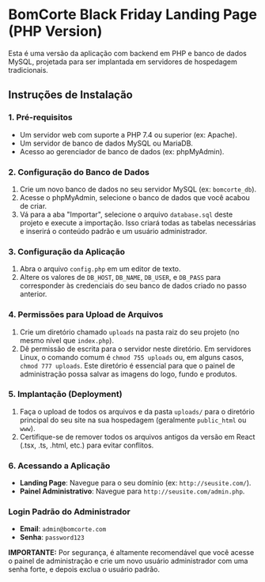 # BomCorte Black Friday Landing Page (PHP Version)

Esta é uma versão da aplicação com backend em PHP e banco de dados MySQL, projetada para ser implantada em servidores de hospedagem tradicionais.

## Instruções de Instalação

### 1. Pré-requisitos
- Um servidor web com suporte a PHP 7.4 ou superior (ex: Apache).
- Um servidor de banco de dados MySQL ou MariaDB.
- Acesso ao gerenciador de banco de dados (ex: phpMyAdmin).

### 2. Configuração do Banco de Dados
1. Crie um novo banco de dados no seu servidor MySQL (ex: `bomcorte_db`).
2. Acesse o phpMyAdmin, selecione o banco de dados que você acabou de criar.
3. Vá para a aba "Importar", selecione o arquivo `database.sql` deste projeto e execute a importação. Isso criará todas as tabelas necessárias e inserirá o conteúdo padrão e um usuário administrador.

### 3. Configuração da Aplicação
1. Abra o arquivo `config.php` em um editor de texto.
2. Altere os valores de `DB_HOST`, `DB_NAME`, `DB_USER`, e `DB_PASS` para corresponder às credenciais do seu banco de dados criado no passo anterior.

### 4. Permissões para Upload de Arquivos
1. Crie um diretório chamado `uploads` na pasta raiz do seu projeto (no mesmo nível que `index.php`).
2. Dê permissão de escrita para o servidor neste diretório. Em servidores Linux, o comando comum é `chmod 755 uploads` ou, em alguns casos, `chmod 777 uploads`. Este diretório é essencial para que o painel de administração possa salvar as imagens do logo, fundo e produtos.

### 5. Implantação (Deployment)
1. Faça o upload de todos os arquivos e da pasta `uploads/` para o diretório principal do seu site na sua hospedagem (geralmente `public_html` ou `www`).
2. Certifique-se de remover todos os arquivos antigos da versão em React (.tsx, .ts, .html, etc.) para evitar conflitos.

### 6. Acessando a Aplicação
- **Landing Page**: Navegue para o seu domínio (ex: `http://seusite.com/`).
- **Painel Administrativo**: Navegue para `http://seusite.com/admin.php`.

### Login Padrão do Administrador
- **Email**: `admin@bomcorte.com`
- **Senha**: `password123`

**IMPORTANTE:** Por segurança, é altamente recomendável que você acesse o painel de administração e crie um novo usuário administrador com uma senha forte, e depois exclua o usuário padrão.
